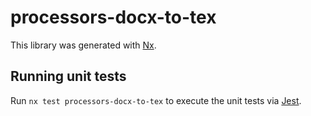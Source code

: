 # processors-docx-to-tex

This library was generated with [Nx](https://nx.dev).

## Running unit tests

Run `nx test processors-docx-to-tex` to execute the unit tests via [Jest](https://jestjs.io).
